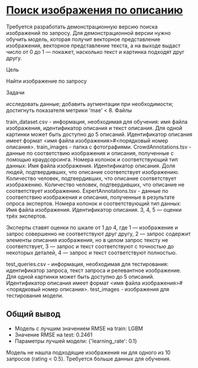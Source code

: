 # [Поиск изображения по описанию](https://github.com/WhiteNivis/praktikum/tree/main/16-Поиск%20изображения%20по%20описанию)

Требуется разработать демонстрационную версию поиска изображений по запросу. Для демонстрационной версии нужно обучить модель, которая получит векторное представление изображения, векторное представление текста, а на выходе выдаст число от 0 до 1 — покажет, насколько текст и картинка подходят друг другу.

Цель

Найти изображение по запросу

Задачи

исследовать данные;
добавить аугментации при необходимости;
достигнуть показателя метрики 'mae' < 8.
Файлы

train_dataset.csv - информация, необходимая для обучения: имя файла изображения, идентификатор описания и текст описания. Для одной картинки может быть доступно до 5 описаний. Идентификатор описания имеет формат <имя файла изображения>#<порядковый номер описания>.
train_images - папка с фотографиями.
CrowdAnnotations.tsv - данные по соответствию изображения и описания, полученные с помощью краудсорсинга. Номера колонок и соответствующий тип данных:
Имя файла изображения.
Идентификатор описания.
Доля людей, подтвердивших, что описание соответствует изображению.
Количество человек, подтвердивших, что описание соответствует изображению.
Количество человек, подтвердивших, что описание не соответствует изображению.
ExpertAnnotations.tsv - данные по соответствию изображения и описания, полученные в результате опроса экспертов. Номера колонок и соответствующий тип данных:
Имя файла изображения.
Идентификатор описания.
3, 4, 5 — оценки трёх экспертов.

Эксперты ставят оценки по шкале от 1 до 4, где 1 — изображение и запрос совершенно не соответствуют друг другу, 2 — запрос содержит элементы описания изображения, но в целом запрос тексту не соответствует, 3 — запрос и текст соответствуют с точностью до некоторых деталей, 4 — запрос и текст соответствуют полностью.

test_queries.csv - информация, необходимая для тестирования: идентификатор запроса, текст запроса и релевантное изображение. Для одной картинки может быть доступно до 5 описаний. Идентификатор описания имеет формат <имя файла изображения>#<порядковый номер описания>.
test_images - изображения для тестирования модели.

## Общий вывод

 - Модель с лучшим значением RMSE на train: LGBM
 - Значение RMSE на test: 0.2461
 - Параметры лучшей модели: {'learning_rate': 0.1}

Модель не нашла подходящие изображения ни для одного из 10 запросов (rating < 0.5). Требуется больше данных для обучения.